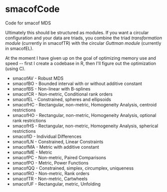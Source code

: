# smacofCode

Code for smacof MDS 

Ultimately this should be structured as modules. If you
want a circular configuration and your data are triads,
you combine the triad *transformation module* (currently in smacofTR) 
with the circular *Guttman module* (currently in smacofEL).

At the moment I have given up on the goal of optimizing
memory use and speed -- first I create a codebase in
R, then I'll figure out the optimization (using C).

* smacofAV - Robust MDS
* smacofBO - Bounded interval with or without additive constant
* smacofBS - Non-linear with B-splines
* smacofCR - Non-metric, Conditional rank orders
* smacofEL - Constrained, spheres and ellipsoids
* smacofHC - Rectangular, non-metric, Homogeneity Analysis, centroid restrictions
* smacofHO - Rectangular, non-metric, Homogeneity Analysis, optional rank restrictions
* smacofHS - Rectangular, non-metric, Homogeneity Analysis, spherical restrictions
* smacofID - Individual Differences
* smacofLN - Constrained, Linear Constraints
* smacofMA - Metric with additive constant
* smacofME - Metric
* smacofPC - Non-metric, Paired Comparisons
* smacofPO - Metric, Power Functions
* smacofQQ - Constrained, simplex, circumplex, uniqueness
* smacofRO - Non-metric, Rank orders
* smacofTR - Non-metric, Cartwheels
* smacofUF - Rectangular, metric, Unfolding 

